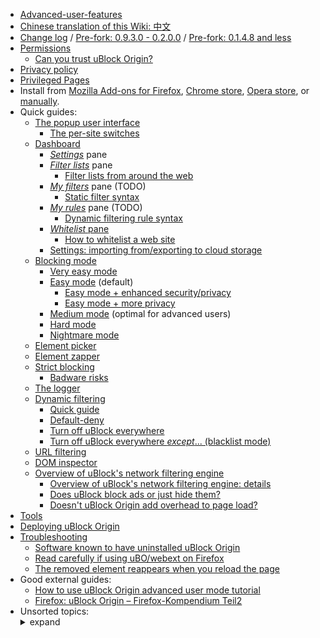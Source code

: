 - [Advanced-user-features](https://github.com/gorhill/uBlock/wiki/Advanced-user-features)
- [Chinese translation of this Wiki: 中文](https://github.com/fang5566/uBlock/wiki/Home)
- [Change log](https://github.com/gorhill/uBlock/releases) / [Pre-fork: 0.9.3.0 - 0.2.0.0](https://github.com/chrisaljoudi/uBlock/releases) / [Pre-fork: 0.1.4.8 and less](https://github.com/gorhill/uBlock/wiki/Change-log)
- [Permissions](https://github.com/gorhill/uBlock/wiki/Permissions)
    - [Can you trust uBlock Origin?](https://github.com/gorhill/uBlock/wiki/Can-you-trust-uBlock-Origin%3F)
- [Privacy policy](https://github.com/gorhill/uBlock/wiki/Privacy-policy)
- [Privileged Pages](https://github.com/gorhill/uBlock/wiki/Privileged-Pages)
- Install from [Mozilla Add-ons for Firefox](https://addons.mozilla.org/firefox/addon/ublock-origin/), [Chrome store](https://chrome.google.com/webstore/detail/ublock-origin/cjpalhdlnbpafiamejdnhcphjbkeiagm), [Opera store](https://addons.opera.com/en-gb/extensions/details/ublock/), or [manually](https://github.com/gorhill/uBlock/tree/master/dist#install).
- Quick guides:
    - [The popup user interface](https://github.com/gorhill/uBlock/wiki/Quick-guide:-popup-user-interface)
        - [The per-site switches](https://github.com/gorhill/uBlock/wiki/Per-site-switches)
    - [Dashboard](https://github.com/gorhill/uBlock/wiki/Dashboard)
        - [_Settings_](https://github.com/gorhill/uBlock/wiki/Dashboard:-Settings) pane
        - [_Filter lists_](https://github.com/gorhill/uBlock/wiki/Dashboard:-Filter-lists) pane
            - [Filter lists from around the web](https://github.com/gorhill/uBlock/wiki/Filter-lists-from-around-the-web)
        - [_My filters_](https://github.com/gorhill/uBlock/wiki/Dashboard:-My-filters) pane (TODO)
            - [Static filter syntax](https://github.com/gorhill/uBlock/wiki/Static-filter-syntax)
        - [_My rules_](https://github.com/gorhill/uBlock/wiki/Dashboard:-My-rules) pane (TODO)
            - [Dynamic filtering rule syntax](https://github.com/gorhill/uBlock/wiki/Dynamic-filtering:-rule-syntax)
        - [_Whitelist_ pane](https://github.com/gorhill/uBlock/wiki/Dashboard:-Whitelist)
            - [How to whitelist a web site](https://github.com/gorhill/uBlock/wiki/How-to-whitelist-a-web-site)
        - [Settings: importing from/exporting to cloud storage](https://github.com/gorhill/uBlock/wiki/Cloud-storage)
    - [Blocking mode](https://github.com/gorhill/uBlock/wiki/Blocking-mode)
        - [Very easy mode](https://github.com/gorhill/uBlock/wiki/Blocking-mode:-very-easy-mode)
        - [Easy mode](https://github.com/gorhill/uBlock/wiki/Blocking-mode:-easy-mode) (default)
            - [Easy mode + enhanced security/privacy](https://github.com/gorhill/uBlock/wiki/Dynamic-filtering:-Benefits-of-blocking-3rd-party-iframe-tags)
            - [Easy mode + more privacy](https://github.com/gorhill/uBlock/wiki/Dynamic-filtering:-to-easily-reduce-privacy-exposure)
        - [Medium mode](https://github.com/gorhill/uBlock/wiki/Blocking-mode:-medium-mode) (optimal for advanced users)
        - [Hard mode](https://github.com/gorhill/uBlock/wiki/Blocking-mode:-hard-mode)
        - [Nightmare mode](https://github.com/gorhill/uBlock/wiki/Blocking-mode:-nightmare-mode)
    - [Element picker](https://github.com/gorhill/uBlock/wiki/Element-picker)
    - [Element zapper](https://github.com/gorhill/uBlock/wiki/Element-zapper)
    - [Strict blocking](https://github.com/gorhill/uBlock/wiki/Strict-blocking)
        - [Badware risks](https://github.com/gorhill/uBlock/wiki/Badware-risks)
    - [The logger](https://github.com/gorhill/uBlock/wiki/The-logger)
    - [Dynamic filtering](https://github.com/gorhill/uBlock/wiki/Dynamic-filtering)
        - [Quick guide](https://github.com/gorhill/uBlock/wiki/Dynamic-filtering:-quick-guide)
        - [Default-deny](https://github.com/gorhill/uBlock/wiki/Dynamic-filtering:-default-deny)
        - [Turn off uBlock everywhere](https://github.com/gorhill/uBlock/wiki/Dynamic-filtering:-turn-off-uBlock-everywhere)
        - [Turn off uBlock everywhere _except_... (blacklist mode)](https://github.com/gorhill/uBlock/wiki/Dynamic-filtering:-turn-off-uBlock-everywhere-except)
    - [URL filtering](https://github.com/gorhill/uBlock/wiki/Dynamic-URL-filtering)
    - [DOM inspector](https://github.com/gorhill/uBlock/wiki/DOM-inspector)
    - [Overview of uBlock's network filtering engine](https://github.com/gorhill/uBlock/wiki/Overview-of-uBlock's-network-filtering-engine)
        - [Overview of uBlock's network filtering engine: details](https://github.com/gorhill/uBlock/wiki/Overview-of-uBlock's-network-filtering-engine:-details)
        - [Does uBlock block ads or just hide them?](https://github.com/gorhill/uBlock/wiki/Does-uBlock-block-ads-or-just-hide-them%3F)
        - [Doesn't uBlock Origin add overhead to page load?](https://github.com/gorhill/uBlock/wiki/Doesn't-uBlock-Origin-add-overhead-to-page-load%3F)
- [Tools](https://github.com/gorhill/uBlock/wiki/Tools)
- [Deploying uBlock Origin](https://github.com/gorhill/uBlock/wiki/Deploying-uBlock-Origin)
- [Troubleshooting](https://github.com/gorhill/uBlock/wiki/Troubleshooting)
    - [Software known to have uninstalled uBlock Origin](https://github.com/gorhill/uBlock/wiki/Software-known-to-have-uninstalled-uBlock-Origin)
    - [Read carefully if using uBO/webext on Firefox](https://github.com/gorhill/uBlock/wiki/Firefox-WebExtensions)
    - [The removed element reappears when you reload the page](https://github.com/gorhill/uBlock/wiki/Element-picker#the-removed-element-reappears-when-you-reload-the-page)
- Good external guides:
    - [How to use uBlock Origin advanced user mode tutorial](https://www.youtube.com/watch?v=2lisQQmWQkY)
    - [Firefox: uBlock Origin – Firefox-Kompendium Teil2](https://www.kuketz-blog.de/firefox-ublock-origin-firefox-kompendium-teil2/)
- Unsorted topics: <details><summary>expand</summary>
    - [Privacy stuff](https://github.com/gorhill/uBlock/wiki/Privacy-stuff)
    - [Tricks and tips waterfall](https://github.com/gorhill/uBlock/wiki/Tips-and-tricks-waterfall)
    - [How to ...](https://github.com/gorhill/uBlock/wiki/How-to-...)
    - [Memory footprint: what happens inside uBlock after installation](https://github.com/gorhill/uBlock/wiki/Memory-footprint:-what-happens-inside-uBlock-after-installation)
    - [uBlock vs. ABP: efficiency compared](https://github.com/gorhill/uBlock/wiki/uBlock-vs.-ABP:-efficiency-compared)
    - [Own memory usage: benchmarks over time](https://github.com/gorhill/uBlock/wiki/Own-memory-usage:-benchmarks-over-time)
    - [Contributed memory usage: benchmarks over time](https://github.com/gorhill/uBlock/wiki/Contributed-memory-usage:-benchmarks-over-time)
    - [Counterpoint: Who care about efficiency, I have 8 GB and/or a quad-core CPU](https://github.com/gorhill/uBlock/wiki/Who-cares-about-efficiency,-I-have-8-GB-and%7Cor-a-quad-core-CPU)
    - [Myth: uBlock consumes over 80MB](https://github.com/gorhill/uBlock/wiki/Myth:-uBlock-consumes-over-80MB)
    - [Myth: uBlock is just slightly less resource intensive than Adblock Plus](https://github.com/gorhill/uBlock/wiki/Myth:-uBlock-is-just-slightly-less-resource-intensive-than-Adblock-Plus)
    - [Counterpoints: unsorted](https://github.com/gorhill/uBlock/wiki/Counterarguments)
    - [uBlock and others: Blocking ads, trackers, malwares](https://github.com/gorhill/uBlock/wiki/uBlock-and-others:-Blocking-ads,-trackers,-malwares)
    - [About "This other extension reports more stuff blocked!"](https://github.com/gorhill/uBlock/wiki/About-%22This-other-extension-reports-more-stuff-blocked!%22)
    - [Various videos showing side by side comparison of the load speed of complex sites](https://github.com/gorhill/uBlock/wiki/Various-videos-showing-side-by-side-comparison-of-the-load-speed-of-complex-sites)
    - [Why don't you accept donations?](https://github.com/gorhill/uBlock/wiki/Why-don't-you-accept-donations%3F)</details>